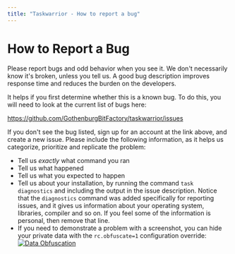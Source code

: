 ```yaml
---
title: "Taskwarrior - How to report a bug"
---
```


# How to Report a Bug

Please report bugs and odd behavior when you see it.
We don\'t necessarily know it\'s broken, unless you tell us.
A good bug description improves response time and reduces the burden on the developers.

It helps if you first determine whether this is a known bug.
To do this, you will need to look at the current list of bugs here:

<https://github.com/GothenburgBitFactory/taskwarrior/issues>

If you don\'t see the bug listed, sign up for an account at the link above, and create a new issue.
Please include the following information, as it helps us categorize, prioritize and replicate the problem:

- Tell us *exactly* what command you ran
- Tell us what happened
- Tell us what you expected to happen
- Tell us about your installation, by running the command `task diagnostics` and including the output in the issue description.
  Notice that the `diagnostics` command was added specifically for reporting issues, and it gives us information about your operating system, libraries, compiler and so on.
  If you feel some of the information is personal, then remove that line.
- If you need to demonstrate a problem with a screenshot, you can hide your private data with the `rc.obfuscate=1` configuration override:
  [![Data Obfuscation](/images/obfuscate.png)](/images/obfuscate.png)
